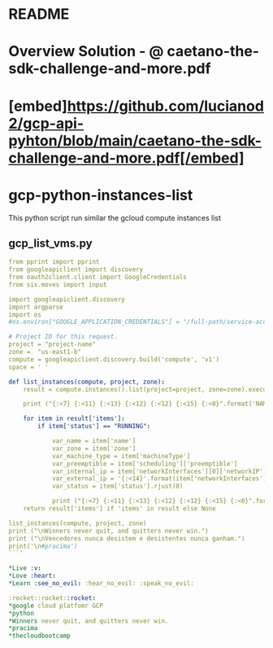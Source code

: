 # README
# Overview Solution - @ caetano-the-sdk-challenge-and-more.pdf
# [embed]https://github.com/lucianod2/gcp-api-pyhton/blob/main/caetano-the-sdk-challenge-and-more.pdf[/embed]
# gcp-python-instances-list
This python script run similar the gcloud compute instances list

## gcp_list_vms.py
```yml
from pprint import pprint
from googleapiclient import discovery
from oauth2client.client import GoogleCredentials
from six.moves import input

import googleapiclient.discovery
import argparse
import os
#os.environ["GOOGLE_APPLICATION_CREDENTIALS"] = "/full-path/service-account-key-automation.json"

# Project ID for this request.
project = "project-name"
zone =  "us-east1-b"
compute = googleapiclient.discovery.build('compute', 'v1')
space = ' '

def list_instances(compute, project, zone):
    result = compute.instances().list(project=project, zone=zone).execute()

    print ("{:<7} {:<11} {:<13} {:<12} {:<12} {:<15} {:<0}".format('NAME','ZONE','MACHINE_TYPE','PREEMPTIBLE','INTERNAL_IP','EXTERNAL_IP','STATUS'))

    for item in result['items']:
        if item['status'] == "RUNNING":

            var_name = item['name']
            var_zone = item['zone']
            var_machine_type = item['machineType']
            var_preemptible = item['scheduling']['preemptible']
            var_internal_ip = item['networkInterfaces'][0]['networkIP']
            var_external_ip = '{:<14}'.format(item['networkInterfaces'][0]['accessConfigs'][0]['natIP'])
            var_status = item['status'].rjust(0)

            print ("{:<7} {:<11} {:<13} {:<12} {:<12} {:<15} {:<0}".format(var_name, var_zone.rsplit('/', 1)[-1], var_machine_type.rsplit('/', 1)[-1], str(var_preemptible),var_internal_ip, var_external_ip,var_status))
    return result['items'] if 'items' in result else None

list_instances(compute, project, zone)
print ("\nWinners never quit, and quitters never win.")
print ("\nVencedores nunca desistem e desistentes nunca ganham.")
print('\n#pracima')
```'

*Live :v:
*Love :heart:
*Learn :see_no_evil: :hear_no_evil: :speak_no_evil:

:rocket::rocket::rocket:
*google cloud platfomr GCP
*python
*Winners never quit, and quitters never win.
*pracima 
*thecloudbootcamp
